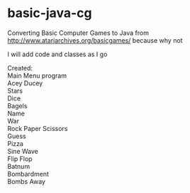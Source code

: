 # basic-java-cg

Converting Basic Computer Games to Java from http://www.atariarchives.org/basicgames/ because why not

I will add code and classes as I go

Created:  
 Main Menu program  
 Acey Ducey  
 Stars  
 Dice  
 Bagels  
 Name  
 War  
 Rock Paper Scissors  
 Guess  
 Pizza  
 Sine Wave  
 Flip Flop  
 Batnum  
 Bombardment  
 Bombs Away
 
